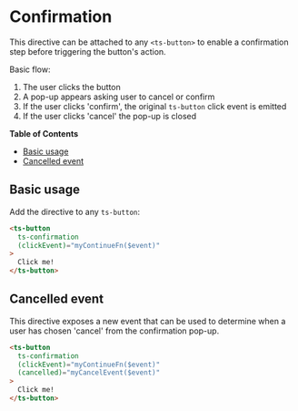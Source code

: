 <h1>Confirmation</h1>

This directive can be attached to any `<ts-button>` to enable a confirmation step before triggering
the button's action.

Basic flow:

1. The user clicks the button
1. A pop-up appears asking user to cancel or confirm
1. If the user clicks 'confirm', the original `ts-button` click event is emitted
1. If the user clicks 'cancel' the pop-up is closed


<!-- START doctoc generated TOC please keep comment here to allow auto update -->
<!-- DON'T EDIT THIS SECTION, INSTEAD RE-RUN doctoc TO UPDATE -->
**Table of Contents**

- [Basic usage](#basic-usage)
- [Cancelled event](#cancelled-event)

<!-- END doctoc generated TOC please keep comment here to allow auto update -->


## Basic usage

Add the directive to any `ts-button`:

```html
<ts-button
  ts-confirmation
  (clickEvent)="myContinueFn($event)"
>
  Click me!
</ts-button>
```


## Cancelled event

This directive exposes a new event that can be used to determine when a user has chosen 'cancel'
from the confirmation pop-up.

```html
<ts-button
  ts-confirmation
  (clickEvent)="myContinueFn($event)"
  (cancelled)="myCancelEvent($event)"
>
  Click me!
</ts-button>
```
